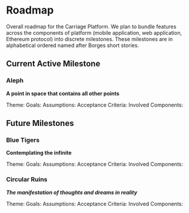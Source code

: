 # Roadmap
Overall roadmap for the Carriage Platform. We plan to bundle features across the components of platform (mobile application, web application, Ethereum protocol) into discrete milestones. These milestones are in alphabetical ordered named after Borges short stories.

## Current Active Milestone
### Aleph
**A point in space that contains all other points**

Theme: 
Goals:
Assumptions:
Acceptance Criteria: 
Involved Components:

## Future Milestones
### Blue Tigers
**Contemplating the infinite**

Theme: 
Goals:
Assumptions:
Acceptance Criteria: 
Involved Components:

### Circular Ruins
***The manifestation of thoughts and dreams in reality***

Theme: 
Goals:
Assumptions:
Acceptance Criteria: 
Involved Components:
